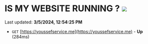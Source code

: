 # IS MY WEBSITE RUNNING ? [![](https://img.shields.io/static/v1?label=Sponsor&message=%E2%9D%A4&logo=GitHub&color=%23fe8e86)](https://github.com/sponsors/<username>)

Last updated: **3/5/2024, 12:54:25 PM**

- `GET` [https://youssefservice.me](https://youssefservice.me) - **Up** (284ms)
